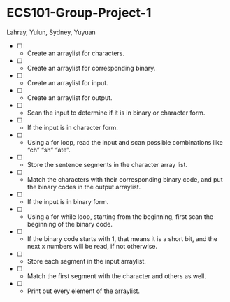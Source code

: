 # ECS101-Group-Project-1
Lahray, Yulun, Sydney, Yuyuan

- [ ] - Create an arraylist for characters.

- [ ] - Create an arraylist for corresponding binary.

- [ ] - Create an arraylist for input.

- [ ] - Create an arraylist for output.

- [ ] - Scan the input to determine if it is in binary or character form.

- [ ] - If the input is in character form.

- [ ] - Using a for loop, read the input and scan possible combinations like “ch” “sh” “ate”.

- [ ] - Store the sentence segments in the character array list.

- [ ] - Match the characters with their corresponding binary code, and put the binary codes in the output arraylist.

- [ ] - If the input is in binary form.

- [ ] - Using a for while loop, starting from the beginning, first scan the beginning of the binary code.

- [ ] - If the binary code starts with 1, that means it is a short bit, and the next x numbers will be read, if not otherwise.

- [ ] - Store each segment in the input arraylist.

- [ ] - Match the first segment with the character and others as well.

- [ ] - Print out every element of the arraylist.